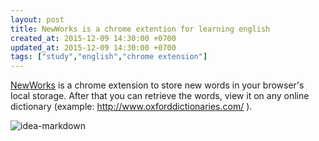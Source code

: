 ```yaml
---
layout: post
title: NewWorks is a chrome extention for learning english
created_at: 2015-12-09 14:30:00 +0700
updated_at: 2015-12-09 14:30:00 +0700
tags: ["study","english","chrome extension"]
---
```


[NewWorks](https://github.com/nguyenhuuhuy/newwords#introduction) is a chrome extension to store new words in your browser's local storage. After that you can retrieve the words, view it on any online dictionary (example: http://www.oxforddictionaries.com/ ).

![idea-markdown](https://raw.githubusercontent.com/nguyenhuuhuy/newwords/master/docs/demo.gif)